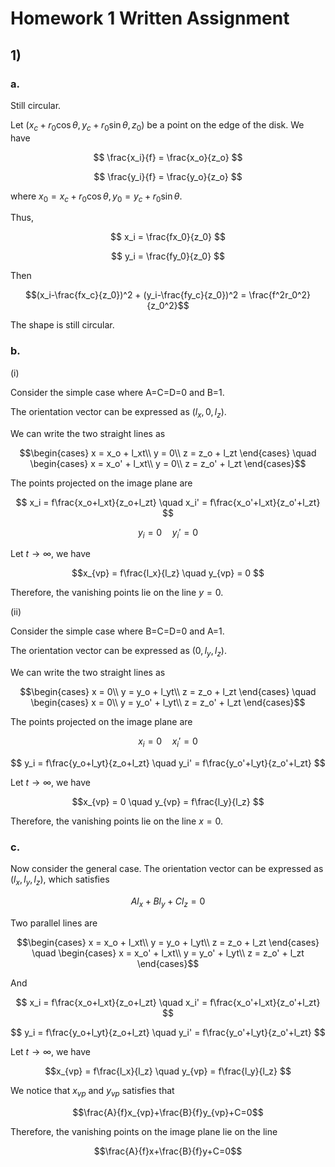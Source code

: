 # Homework 1 Written Assignment

## 1)

### a.
Still circular.

Let $(x_c+r_0\cos\theta,y_c+r_0\sin\theta,z_0)$ be a point on the edge of the disk. We have 

$$ \frac{x_i}{f} = \frac{x_o}{z_o} $$

$$ \frac{y_i}{f} = \frac{y_o}{z_o} $$

where $x_0 = x_c+r_0\cos\theta, y_0 = y_c+r_0\sin\theta$.

Thus, 

$$ x_i = \frac{fx_0}{z_0} $$

$$ y_i = \frac{fy_0}{z_0} $$

Then 

$$(x_i-\frac{fx_c}{z_0})^2 + (y_i-\frac{fy_c}{z_0})^2 = \frac{f^2r_0^2}{z_0^2}$$

The shape is still circular.

### b.
(i) 

Consider the simple case where A=C=D=0 and B=1. 

The orientation vector can be expressed as $(l_x,0,l_z)$.

We can write the two straight lines as

$$\begin{cases}
    x = x_o + l_xt\\
    y = 0\\
    z = z_o + l_zt
\end{cases}
\quad
\begin{cases}
    x = x_o' + l_xt\\
    y = 0\\
    z = z_o' + l_zt
\end{cases}$$

The points projected on the image plane are

$$ x_i = f\frac{x_o+l_xt}{z_o+l_zt} \quad x_i' = f\frac{x_o'+l_xt}{z_o'+l_zt} $$

$$ y_i = 0 \quad y_i' = 0 $$

Let $t \to \infty$, we have

$$x_{vp} = f\frac{l_x}{l_z} \quad y_{vp} = 0 $$

Therefore, the vanishing points lie on the line $y=0$.

(ii)

Consider the simple case where B=C=D=0 and A=1. 

The orientation vector can be expressed as $(0,l_y,l_z)$.

We can write the two straight lines as

$$\begin{cases}
    x = 0\\
    y = y_o + l_yt\\
    z = z_o + l_zt
\end{cases}
\quad
\begin{cases}
    x = 0\\
    y = y_o' + l_yt\\
    z = z_o' + l_zt
\end{cases}$$

The points projected on the image plane are

$$ x_i = 0 \quad x_i' = 0 $$

$$ y_i = f\frac{y_o+l_yt}{z_o+l_zt} \quad y_i' = f\frac{y_o'+l_yt}{z_o'+l_zt} $$

Let $t \to \infty$, we have

$$x_{vp} = 0 \quad y_{vp} = f\frac{l_y}{l_z} $$

Therefore, the vanishing points lie on the line $x=0$.

### c.

Now consider the general case. The orientation vector can be expressed as $(l_x,l_y,l_z)$, which satisfies 

$$Al_x+Bl_y+Cl_z=0$$

Two parallel lines are

$$\begin{cases}
    x = x_o + l_xt\\
    y = y_o + l_yt\\
    z = z_o + l_zt
\end{cases}
\quad
\begin{cases}
    x = x_o' + l_xt\\
    y = y_o' + l_yt\\
    z = z_o' + l_zt
\end{cases}$$

And 

$$ x_i = f\frac{x_o+l_xt}{z_o+l_zt} \quad x_i' = f\frac{x_o'+l_xt}{z_o'+l_zt} $$

$$ y_i = f\frac{y_o+l_yt}{z_o+l_zt} \quad y_i' = f\frac{y_o'+l_yt}{z_o'+l_zt} $$

Let $t \to \infty$, we have

$$x_{vp} = f\frac{l_x}{l_z} \quad y_{vp} = f\frac{l_y}{l_z} $$

We notice that $x_{vp}$ and $y_{vp}$ satisfies that

$$\frac{A}{f}x_{vp}+\frac{B}{f}y_{vp}+C=0$$

Therefore, the vanishing points on the image plane lie on the line

$$\frac{A}{f}x+\frac{B}{f}y+C=0$$

